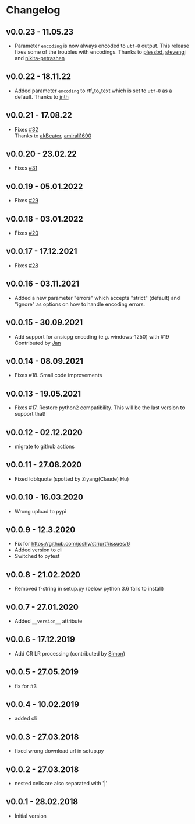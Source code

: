# Changelog

## v0.0.23 - 11.05.23
  * Parameter `encoding` is now always encoded to `utf-8` output. This release fixes some of the troubles with encodings. 
    Thanks to [plessbd](https://github.com/plessbd), [stevengj](https://github.com/stevengj) and [nikita-petrashen](https://github.com/nikita-petrashen)

## v0.0.22 - 18.11.22
  * Added parameter `encoding` to rtf_to_text which is set to `utf-8` as a default. Thanks to [jnth](https://github.com/jnth)

## v0.0.21 - 17.08.22
 * Fixes [#32](https://github.com/joshy/striprtf/issues/32)  
  Thanks to [akBeater](https://github.com/akBeater), [amirali1690](https://github.com/amirali1690)


## v0.0.20 - 23.02.22
 * Fixes [#31](https://github.com/joshy/striprtf/issues/31)

## v0.0.19 - 05.01.2022
 * Fixes [#29](https://github.com/joshy/striprtf/issues/29)

## v0.0.18 - 03.01.2022
 * Fixes [#20](https://github.com/joshy/striprtf/issues/20)

## v0.0.17 - 17.12.2021
 * Fixes [#28](https://github.com/joshy/striprtf/issues/28)

## v0.0.16 - 03.11.2021
 * Added a new parameter "errors" which accepts "strict" (default) and "ignore" as options
   on how to handle encoding errors. 

## v0.0.15 - 30.09.2021
 * Add support for ansicpg encoding (e.g. windows-1250) with #19 \
   Contributed by [Jan](https://github.com/jan-swiecki)

## v0.0.14 - 08.09.2021
 * Fixes #18. Small code improvements

## v0.0.13 - 19.05.2021
 * Fixes #17. Restore python2 compatibility. 
   This will be the last version to support that!

## v0.0.12 - 02.12.2020
 * migrate to github actions

## v0.0.11 - 27.08.2020
 * Fixed ldblquote (spotted by Ziyang(Claude) Hu)

## v0.0.10 - 16.03.2020
 * Wrong upload to pypi

## v0.0.9 - 12.3.2020
 * Fix for https://github.com/joshy/striprtf/issues/6
 * Added version to cli
 * Switched to pytest

## v0.0.8 - 21.02.2020
 * Removed f-string in setup.py (below python 3.6 fails to install)

## v0.0.7 - 27.01.2020
 * Added `__version__` attribute

## v0.0.6 - 17.12.2019
 * Add CR LR processing (contributed by [Simon](https://github.com/UnacceptableBehaviour))

## v0.0.5 - 27.05.2019
 * fix for #3

## v0.0.4 - 10.02.2019
 * added cli

## v0.0.3 - 27.03.2018
 * fixed wrong download url in setup.py

## v0.0.2 - 27.03.2018
 * nested cells are also separated with '|'

## v0.0.1 - 28.02.2018
 * Initial version